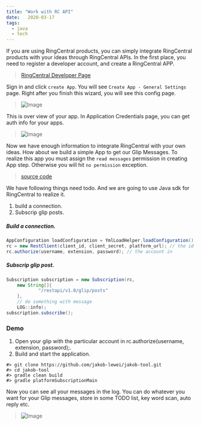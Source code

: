 ```yaml
---
title: "Work with RC API"
date:   2020-03-17
tags:
  - java
  - tech
---
```



If you are using RingCentral products, you can simply integrate RingCentral products with your ideas through RingCentral APIs.
In the first place, you need to register a developer account, and create a RingCentral APP.

>[RingCentral Developer Page](https://developers.ringcentral.com)

Sign in and click `create App`. You will see `Create App - General Settings` page.
Right after you finish this wizard, you will see this config page.

> ![Image](/2020-03-17-work-with-rc-api/pic1.jpg)

This is over view of your app.
In Application Credentials page, you can get auth info for your apps.

> ![Image](/2020-03-17-work-with-rc-api/pic2.jpg)

Now we have enough information to integrate RingCentral with your own ideas.
How about we build a simple App to get our Glip Messages. To realize this app you must assign the `read messages` permission in creating App step. Otherwise you will hit `no permission` exception.

>[source code](https://github.com/jakob-lewei/jakob-tool)

We have following things need todo. And we are going to use Java sdk for RingCentral to realize it.
1. build a connection.
2. Subscrip glip posts.

##### Build a connection.
```java
AppConfiguration loadConfiguration = YmlLoadHelper.loadConfiguration();
rc = new RestClient(client_id, client_secret, platform_url); // the id and key in screenshot above
rc.authorize(username, extension, password); // the account in 
```

##### Subscrip glip post.
```java
Subscription subscription = new Subscription(rc,
    new String[]{
            "/restapi/v1.0/glip/posts"
    },
    // do something with message
    LOG::info);
subscription.subscribe();
```

### Demo
1. Open your glip with the particular account in rc.authorize(username, extension, password);.
2. Build and start the application.
```shell
#> git clone https://github.com/jakob-lewei/jakob-tool.git
#> cd jakob-tool
#> gradle clean build
#> gradle platformSubscriptionMain
```

Now you can see all your messages in the log. You can do whatever you want for your Glip messages, store in some TODO list, key word scan, auto reply etc.

> ![Image]({{site.url}}/assets/post_images/2020-03-17-work-with-rc-api/pic3.jpg)
